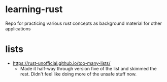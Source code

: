 # learning-rust
Repo for practicing various rust concepts as background material for other applications

# lists
* https://rust-unofficial.github.io/too-many-lists/
  * Made it half-way through version five of the list and skimmed the rest. Didn't feel like doing more of the unsafe stuff now.
